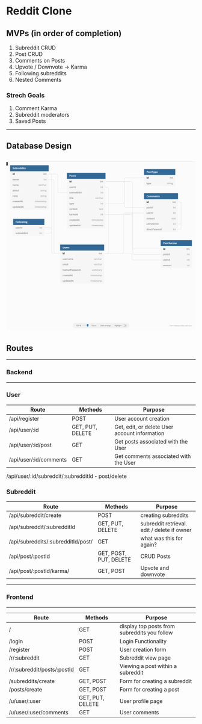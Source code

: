 # Reddit Clone

## MVPs (in order of completion)
1. Subreddit CRUD
2. Post CRUD
3. Comments on Posts
4. Upvote / Downvote -> Karma
5. Following subreddits
6. Nested Comments

### Strech Goals
1. Comment Karma
2. Subreddit moderators
3. Saved Posts

---
## Database Design

![alt text](Database-Design.png "Database")
---

## Routes
---
### Backend
---
### User
| Route                          | Methods                 | Purpose |
| ------------------------------ | ------------------------| ------- |
| /api/register                  | POST                    | User account creation |
| /api/user/:id                  | GET, PUT, DELETE        | Get, edit, or delete User account information |
| /api/user/:id/post             | GET                     | Get posts associated with the User |
| /api/user/:id/comments         | GET                     | Get comments associated with the User |

/api/user/:id/subreddit/:subredditId - post/delete

### Subreddit
| Route                                | Methods                 | Purpose |
| -----------------------------------  | ------------------------| ------- |
| /api/subreddit/create                | POST                    | creating subreddits |
| /api/subreddit/:subredditId          | GET, PUT, DELETE        | subreddit retrieval. edit / delete if owner |
| /api/subreddits/:subredditId/post/   | GET                     | what was this for again? |
| /api/post/:postId                    | GET, POST, PUT, DELETE  | CRUD Posts |
| /api/post/:postId/karma/             | GET, POST               | Upvote and downvote |

---
### Frontend
---
| Route                                | Methods                 | Purpose |
| -----------------------------------  | ------------------------| ------- |
| /                                    | GET                     | display top posts from subreddits you follow |
| /login                               | POST                    | Login Functionality |
| /register                            | POST                    | User creation form |
| /r/:subreddit                        | GET                     | Subreddit view page |
| /r/:subreddit/posts/:postId          | GET                     | Viewing a post within a subreddit |
| /subreddits/create                   | GET, POST               | Form for creating a subreddit |
| /posts/create                        | GET, POST               | Form for creating a post |
| /u/user/:user                        | GET, PUT, DELETE        | User profile page |
| /u/user/:user/comments               | GET                     | User comments |
